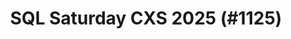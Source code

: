 ---
layout: event
title: "SQL Saturday CXS 2025 (#1125)"
subtitle: ""
tags: ["Sao Paulo", "Brazil", "physical", "2025", "South America"]
thumb: /assets/img/logos/Just_icon_Color_small.png
comments: false
data: SQLSat1125
---
